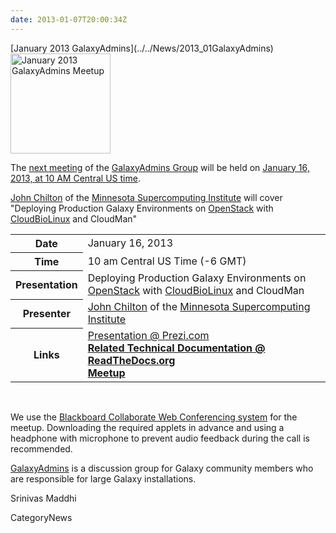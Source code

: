 ```yaml
---
date: 2013-01-07T20:00:34Z
---
```

<div class='newsItemHeader'>[January 2013 GalaxyAdmins](../../News/2013_01GalaxyAdmins)</div>

<div class='right'><a href='/Community/GalaxyAdmins/Meetups/2013_01_16'><img src='/Images/Logos/GalaxyAdmins.png' alt='January 2013 GalaxyAdmins Meetup' width="160" /></a> </div>

The [next meeting](../../Community/GalaxyAdmins/Meetups/2013_01_16) of the [GalaxyAdmins Group](/Community/GalaxyAdmins) will be held on [January 16, 2013, at 10 AM Central US time](../../Community/GalaxyAdmins/Meetups/2013_01_16).  

[John Chilton](https://www.msi.umn.edu/users/chilton) of the [Minnesota Supercomputing Institute](https://www.msi.umn.edu/) will cover "Deploying Production Galaxy Environments on [OpenStack](http://www.openstack.org/) with [CloudBioLinux](http://cloudbiolinux.org/) and CloudMan"

<table>
  <tr>
    <th> Date </th>
    <td> January 16, 2013 </td>
  </tr>
  <tr>
    <th> Time </th>
    <td> 10 am Central US Time (-6 GMT) </td>
  </tr>
  <tr>
    <th> Presentation </th>
    <td> </em>Deploying Production Galaxy Environments on <a href='http://www.openstack.org/'>OpenStack</a> with <a href='http://cloudbiolinux.org/'>CloudBioLinux</a> and CloudMan<em> </td>
  </tr>
  <tr>
    <th> Presenter </th>
    <td> <a href='https://www.msi.umn.edu/users/chilton'>John Chilton</a> of the <a href='https://www.msi.umn.edu/'>Minnesota Supercomputing Institute</a>  </td>
  </tr>
  <tr>
    <th> Links </th>
    <td> <a href='http://bitly.com/prodcloudman-slides'>Presentation @ Prezi.com</a></strong><br /> <strong><a href='http://bitly.com/prodcloudman'>Related Technical Documentation @ ReadTheDocs.org</a></strong><br /> <strong><a href='https://globalcampus.uiowa.edu/join_meeting.html?meetingId=1262341808106'>Meetup</a></strong> </td>
  </tr>
</table>


<br />

We use the [Blackboard Collaborate Web Conferencing system](../../Community/GalaxyAdmins/Meetups/WebinarTech) for the meetup. Downloading the required applets in advance and using a headphone with microphone to prevent audio feedback during the call is recommended.

[GalaxyAdmins](../../Community/GalaxyAdmins) is a discussion group for Galaxy community members who are responsible for large Galaxy installations. 

Srinivas Maddhi


CategoryNews
